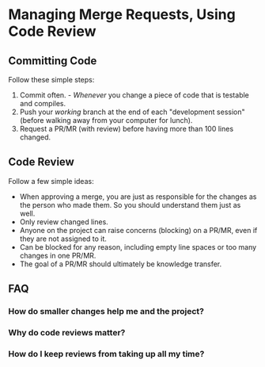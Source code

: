 # Managing Merge Requests, Using Code Review

## Committing Code

Follow these simple steps:

1. Commit often. - _Whenever_ you change a piece of code that is testable and compiles.
1. Push your _working_ branch at the end of each "development session" (before walking away from your computer for lunch).
1. Request a PR/MR (with review) before having more than 100 lines changed.

## Code Review

Follow a few simple ideas:

- When approving a merge, you are just as responsible for the changes as the person who made them. So you should understand them just as well.
- Only review changed lines.
- Anyone on the project can raise concerns (blocking) on a PR/MR, even if they are not assigned to it.
- Can be blocked for any reason, including empty line spaces or too many changes in one PR/MR.
- The goal of a PR/MR should ultimately be knowledge transfer.

## FAQ

### How do smaller changes help me and the project?

### Why do code reviews matter?

### How do I keep reviews from taking up all my time?
